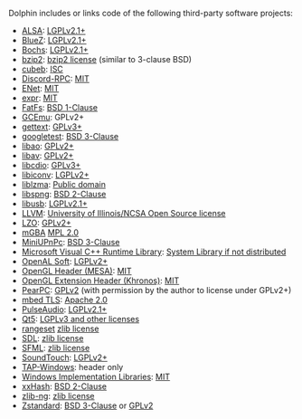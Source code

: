 Dolphin includes or links code of the following third-party software projects:

- [ALSA](http://www.alsa-project.org/):
   [LGPLv2.1+](http://git.alsa-project.org/?p=alsa-lib.git;a=blob;f=COPYING)
- [BlueZ](http://www.bluez.org/):
   [LGPLv2.1+](https://git.kernel.org/cgit/bluetooth/bluez.git/tree/COPYING.LIB)
- [Bochs](http://bochs.sourceforge.net/):
   [LGPLv2.1+](http://bochs.sourceforge.net/cgi-bin/lxr/source/COPYING)
- [bzip2](https://www.sourceware.org/bzip2/):
   [bzip2 license](https://www.sourceware.org/git/?p=bzip2.git;a=blob;f=LICENSE;hb=HEAD) (similar to 3-clause BSD)
- [cubeb](https://github.com/kinetiknz/cubeb):
   [ISC](https://github.com/kinetiknz/cubeb/blob/master/LICENSE)
- [Discord-RPC](https://github.com/discordapp/discord-rpc):
   [MIT](https://github.com/discordapp/discord-rpc/blob/master/LICENSE)
- [ENet](http://enet.bespin.org/):
   [MIT](http://enet.bespin.org/License.html)
- [expr](https://github.com/zserge/expr):
   [MIT](https://github.com/zserge/expr/blob/master/LICENSE)
- [FatFs](http://elm-chan.org/fsw/ff/00index_e.html):
   [BSD 1-Clause](http://elm-chan.org/fsw/ff/doc/appnote.html#license)
- [GCEmu](http://sourceforge.net/projects/gcemu-project/):
   GPLv2+
- [gettext](https://www.gnu.org/software/gettext/):
   [GPLv3+](http://git.savannah.gnu.org/cgit/gettext.git/tree/COPYING)
- [googletest](https://github.com/google/googletest):
   [BSD 3-Clause](https://github.com/google/googletest/blob/master/LICENSE)
- [libao](https://www.xiph.org/ao/):
   [GPLv2+](https://trac.xiph.org/browser/trunk/ao/README)
- [libav](https://libav.org/):
   [GPLv2+](https://libav.org/legal.html)
- [libcdio](https://www.gnu.org/software/libcdio/):
   [GPLv3+](http://git.savannah.gnu.org/gitweb/?p=libcdio.git;a=blob_plain;f=COPYING)
- [libiconv](https://www.gnu.org/software/libiconv/):
   [LGPLv2+](http://git.savannah.gnu.org/cgit/libiconv.git/tree/COPYING.LIB)
- [liblzma](https://tukaani.org/xz/):
   [Public domain](https://git.tukaani.org/?p=xz.git;a=blob_plain;f=COPYING;hb=HEAD)
- [libspng](https://github.com/randy408/libspng):
   [BSD 2-Clause](https://github.com/randy408/libspng/blob/master/LICENSE)
- [libusb](http://libusb.info/):
   [LGPLv2.1+](https://github.com/libusb/libusb/blob/master/COPYING)
- [LLVM](http://llvm.org/):
   [University of Illinois/NCSA Open Source license](http://llvm.org/docs/DeveloperPolicy.html#license)
- [LZO](http://www.oberhumer.com/opensource/lzo/):
   [GPLv2+](http://www.oberhumer.com/opensource/gpl.html)
- [mGBA](http://mgba.io)
   [MPL 2.0](https://github.com/mgba-emu/mgba/blob/master/LICENSE)
- [MiniUPnPc](http://miniupnp.free.fr/):
   [BSD 3-Clause](https://github.com/miniupnp/miniupnp/blob/master/miniupnpc/LICENSE)
- [Microsoft Visual C++ Runtime Library](http://www.microsoft.com/en-us/download/details.aspx?id=40784):
   [System Library if not distributed](https://www.gnu.org/licenses/gpl-faq.html#WindowsRuntimeAndGPL)
- [OpenAL Soft](http://kcat.strangesoft.net/openal.html):
   [LGPLv2+](http://repo.or.cz/w/openal-soft.git/blob/HEAD:/COPYING)
- [OpenGL Header (MESA)](http://mesa3d.org/):
   [MIT](http://cgit.freedesktop.org/mesa/mesa/tree/include/GL/gl.h)
- [OpenGL Extension Header (Khronos)](https://www.opengl.org/registry/#headers):
   [MIT](https://www.opengl.org/registry/api/GL/glext.h)
- [PearPC](http://pearpc.sourceforge.net/):
   [GPLv2](http://pearpc.cvs.sourceforge.net/viewvc/pearpc/pearpc/COPYING?view=markup) (with permission by the author to license under GPLv2+)
- [mbed TLS](https://tls.mbed.org/):
   [Apache 2.0](https://github.com/ARMmbed/mbedtls/blob/development/LICENSE)
- [PulseAudio](http://www.freedesktop.org/wiki/Software/PulseAudio/):
   [LGPLv2.1+](http://cgit.freedesktop.org/pulseaudio/pulseaudio/tree/LICENSE)
- [Qt5](http://qt-project.org/):
   [LGPLv3 and other licenses](http://doc.qt.io/qt-5/licensing.html)
- [rangeset](https://github.com/AdmiralCurtiss/rangeset)
   [zlib license](https://github.com/AdmiralCurtiss/rangeset/blob/master/LICENSE)
- [SDL](https://www.libsdl.org/):
   [zlib license](http://hg.libsdl.org/SDL/file/tip/COPYING.txt)
- [SFML](http://www.sfml-dev.org/):
   [zlib license](http://www.sfml-dev.org/license.php)
- [SoundTouch](http://www.surina.net/soundtouch/):
   [LGPLv2+](http://www.surina.net/soundtouch/license.html)
- [TAP-Windows](https://openvpn.net/):
   header only
- [Windows Implementation Libraries](https://github.com/microsoft/wil):
   [MIT](https://github.com/microsoft/wil/blob/master/LICENSE)
- [xxHash](https://github.com/Cyan4973/xxHash):
   [BSD 2-Clause](https://github.com/Cyan4973/xxHash/blob/master/LICENSE)
- [zlib-ng](https://github.com/zlib-ng/zlib-ng):
   [zlib license](https://github.com/zlib-ng/zlib-ng/blob/develop/LICENSE.md)
- [Zstandard](https://facebook.github.io/zstd/):
   [BSD 3-Clause](https://github.com/facebook/zstd/blob/dev/LICENSE) or [GPLv2](https://github.com/facebook/zstd/blob/dev/COPYING)
